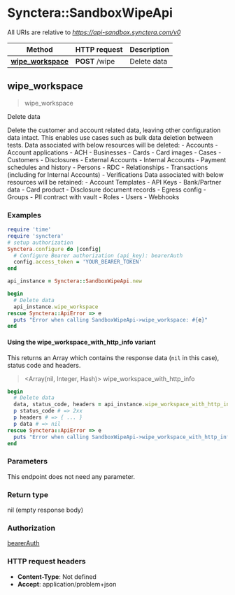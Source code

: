 # Synctera::SandboxWipeApi

All URIs are relative to *https://api-sandbox.synctera.com/v0*

| Method | HTTP request | Description |
| ------ | ------------ | ----------- |
| [**wipe_workspace**](SandboxWipeApi.md#wipe_workspace) | **POST** /wipe | Delete data |


## wipe_workspace

> wipe_workspace

Delete data

Delete the customer and account related data, leaving other configuration data intact. This enables use cases such as bulk data deletion between tests. Data associated with below resources will be deleted:   - Accounts   - Account applications   - ACH   - Businesses   - Cards   - Card images   - Cases   - Customers   - Disclosures   - External Accounts   - Internal Accounts   - Payment schedules and history   - Persons   - RDC   - Relationships   - Transactions (including for Internal Accounts)   - Verifications  Data associated with below resources will be retained:   - Account Templates   - API Keys   - Bank/Partner data   - Card product   - Disclosure document records   - Egress config   - Groups   - PII contract with vault   - Roles   - Users   - Webhooks 

### Examples

```ruby
require 'time'
require 'synctera'
# setup authorization
Synctera.configure do |config|
  # Configure Bearer authorization (api_key): bearerAuth
  config.access_token = 'YOUR_BEARER_TOKEN'
end

api_instance = Synctera::SandboxWipeApi.new

begin
  # Delete data
  api_instance.wipe_workspace
rescue Synctera::ApiError => e
  puts "Error when calling SandboxWipeApi->wipe_workspace: #{e}"
end
```

#### Using the wipe_workspace_with_http_info variant

This returns an Array which contains the response data (`nil` in this case), status code and headers.

> <Array(nil, Integer, Hash)> wipe_workspace_with_http_info

```ruby
begin
  # Delete data
  data, status_code, headers = api_instance.wipe_workspace_with_http_info
  p status_code # => 2xx
  p headers # => { ... }
  p data # => nil
rescue Synctera::ApiError => e
  puts "Error when calling SandboxWipeApi->wipe_workspace_with_http_info: #{e}"
end
```

### Parameters

This endpoint does not need any parameter.

### Return type

nil (empty response body)

### Authorization

[bearerAuth](../README.md#bearerAuth)

### HTTP request headers

- **Content-Type**: Not defined
- **Accept**: application/problem+json

